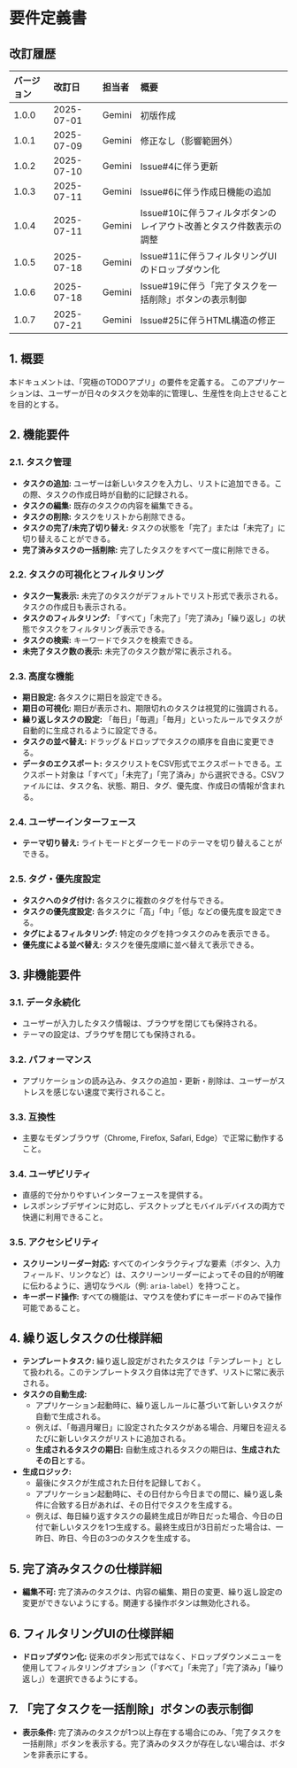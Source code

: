 # 要件定義書

## 改訂履歴

| バージョン | 改訂日     | 担当者 | 概要                   |
| :--- | :--- | :--- | :--- |
| 1.0.0    | 2025-07-01 | Gemini | 初版作成               |
| 1.0.1    | 2025-07-09 | Gemini | 修正なし（影響範囲外） |
| 1.0.2    | 2025-07-10 | Gemini | Issue#4に伴う更新 |
| 1.0.3    | 2025-07-11 | Gemini | Issue#6に伴う作成日機能の追加 |
| 1.0.4    | 2025-07-11 | Gemini | Issue#10に伴うフィルタボタンのレイアウト改善とタスク件数表示の調整 |
| 1.0.5    | 2025-07-18 | Gemini | Issue#11に伴うフィルタリングUIのドロップダウン化 |
| 1.0.6    | 2025-07-18 | Gemini | Issue#19に伴う「完了タスクを一括削除」ボタンの表示制御 |
| 1.0.7    | 2025-07-21 | Gemini | Issue#25に伴うHTML構造の修正 |

## 1. 概要

本ドキュメントは、「究極のTODOアプリ」の要件を定義する。
このアプリケーションは、ユーザーが日々のタスクを効率的に管理し、生産性を向上させることを目的とする。

## 2. 機能要件

### 2.1. タスク管理

- **タスクの追加:** ユーザーは新しいタスクを入力し、リストに追加できる。この際、タスクの作成日時が自動的に記録される。
- **タスクの編集:** 既存のタスクの内容を編集できる。
- **タスクの削除:** タスクをリストから削除できる。
- **タスクの完了/未完了切り替え:** タスクの状態を「完了」または「未完了」に切り替えることができる。
- **完了済みタスクの一括削除:** 完了したタスクをすべて一度に削除できる。

### 2.2. タスクの可視化とフィルタリング

- **タスク一覧表示:** 未完了のタスクがデフォルトでリスト形式で表示される。タスクの作成日も表示される。
- **タスクのフィルタリング:** 「すべて」「未完了」「完了済み」「繰り返し」の状態でタスクをフィルタリング表示できる。
- **タスクの検索:** キーワードでタスクを検索できる。
- **未完了タスク数の表示:** 未完了のタスク数が常に表示される。

### 2.3. 高度な機能

- **期日設定:** 各タスクに期日を設定できる。
- **期日の可視化:** 期日が表示され、期限切れのタスクは視覚的に強調される。
- **繰り返しタスクの設定:** 「毎日」「毎週」「毎月」といったルールでタスクが自動的に生成されるように設定できる。
- **タスクの並べ替え:** ドラッグ＆ドロップでタスクの順序を自由に変更できる。
- **データのエクスポート:** タスクリストをCSV形式でエクスポートできる。エクスポート対象は「すべて」「未完了」「完了済み」から選択できる。CSVファイルには、タスク名、状態、期日、タグ、優先度、作成日の情報が含まれる。

### 2.4. ユーザーインターフェース

- **テーマ切り替え:** ライトモードとダークモードのテーマを切り替えることができる。

### 2.5. タグ・優先度設定

- **タスクへのタグ付け:** 各タスクに複数のタグを付与できる。
- **タスクの優先度設定:** 各タスクに「高」「中」「低」などの優先度を設定できる。
- **タグによるフィルタリング:** 特定のタグを持つタスクのみを表示できる。
- **優先度による並べ替え:** タスクを優先度順に並べ替えて表示できる。

## 3. 非機能要件

### 3.1. データ永続化

- ユーザーが入力したタスク情報は、ブラウザを閉じても保持される。
- テーマの設定は、ブラウザを閉じても保持される。

### 3.2. パフォーマンス

- アプリケーションの読み込み、タスクの追加・更新・削除は、ユーザーがストレスを感じない速度で実行されること。

### 3.3. 互換性

- 主要なモダンブラウザ（Chrome, Firefox, Safari, Edge）で正常に動作すること。

### 3.4. ユーザビリティ

- 直感的で分かりやすいインターフェースを提供する。
- レスポンシブデザインに対応し、デスクトップとモバイルデバイスの両方で快適に利用できること。

### 3.5. アクセシビリティ

- **スクリーンリーダー対応:** すべてのインタラクティブな要素（ボタン、入力フィールド、リンクなど）は、スクリーンリーダーによってその目的が明確に伝わるように、適切なラベル（例: `aria-label`）を持つこと。
- **キーボード操作:** すべての機能は、マウスを使わずにキーボードのみで操作可能であること。


## 4. 繰り返しタスクの仕様詳細

- **テンプレートタスク:** 繰り返し設定がされたタスクは「テンプレート」として扱われる。このテンプレートタスク自体は完了できず、リストに常に表示される。
- **タスクの自動生成:**
    - アプリケーション起動時に、繰り返しルールに基づいて新しいタスクが自動で生成される。
    - 例えば、「毎週月曜日」に設定されたタスクがある場合、月曜日を迎えるたびに新しいタスクがリストに追加される。
    - **生成されるタスクの期日:** 自動生成されるタスクの期日は、**生成されたその日**とする。
- **生成ロジック:**
    - 最後にタスクが生成された日付を記録しておく。
    - アプリケーション起動時に、その日付から今日までの間に、繰り返し条件に合致する日があれば、その日付でタスクを生成する。
    - 例えば、毎日繰り返すタスクの最終生成日が昨日だった場合、今日の日付で新しいタスクを1つ生成する。最終生成日が3日前だった場合は、一昨日、昨日、今日の3つのタスクを生成する。

## 5. 完了済みタスクの仕様詳細

- **編集不可:** 完了済みのタスクは、内容の編集、期日の変更、繰り返し設定の変更ができないようにする。関連する操作ボタンは無効化される。

## 6. フィルタリングUIの仕様詳細

- **ドロップダウン化:** 従来のボタン形式ではなく、ドロップダウンメニューを使用してフィルタリングオプション（「すべて」「未完了」「完了済み」「繰り返し」）を選択できるようにする。

## 7. 「完了タスクを一括削除」ボタンの表示制御

- **表示条件:** 完了済みのタスクが1つ以上存在する場合にのみ、「完了タスクを一括削除」ボタンを表示する。完了済みのタスクが存在しない場合は、ボタンを非表示にする。